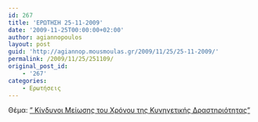 ```yaml
---
id: 267
title: 'ΕΡΩΤΗΣΗ 25-11-2009'
date: '2009-11-25T00:00:00+02:00'
author: agiannopoulos
layout: post
guid: 'http://agiannop.mousmoulas.gr/2009/11/25/25-11-2009/'
permalink: /2009/11/25/251109/
original_post_id:
    - '267'
categories:
    - Ερωτήσεις
---
```


Θέμα: [” Κίνδυνοι Μείωσης του Χρόνου της Κυνηγετικής Δραστηριότητας”](http://localhost:8000/wp-content/uploads/2009/11/kunhgi2.pdf)